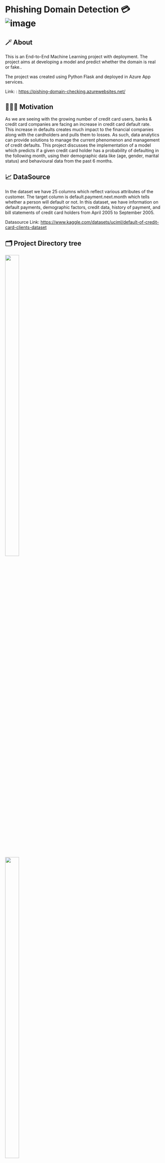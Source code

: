 # Phishing Domain Detection 💳![image](https://user-images.githubusercontent.com/71118670/214280433-1e812cf9-c102-4f5e-8710-d4d1f6668e93.png)


## 🪄 About

This is an End-to-End Machine Learning project with deployment. The project aims at developing a model and predict whether the domain is real or fake..

The project was created using Python Flask and deployed in Azure App services.

Link: : https://pishing-domain-checking.azurewebsites.net/



## 🏋🏻‍♂️ Motivation

As we are seeing with the growing number of credit card users, banks & credit card companies are facing an increase in credit card default rate. This increase in defaults creates much impact to the financial companies along with the cardholders and pulls them to losses. As such, data analytics can provide solutions to manage the current phenomenon and management of credit defaults. This project discusses the implementation of a model which predicts if a given credit card holder has a probability of defaulting in the following month, using their demographic data like (age, gender, marital status) and behavioural data from the past 6 months.


## 📈 DataSource

In the dataset we have 25 columns which reflect various attributes of the customer. The target column is default.payment.next.month which tells whether a person will default or not. In this dataset, we have information on default payments, demographic factors, credit data, history of payment, and bill statements of credit card holders from April 2005 to September 2005.

Datasource Link: https://www.kaggle.com/datasets/uciml/default-of-credit-card-clients-dataset

## 🗂️ Project Directory tree


<a><img src='templates/dir_snip1.png' width="30%" height="50%"></a><br>
<a><img src='templates/dir_snip2.png' width="30%" height="50%"></a>

## 💻 Web UI

<a><img src='templates/Home.png' width="60%" height="45%"></a>

## 📺 Demo Video

Demo Video Link: https://youtu.be/qn8MmiEdNao

## 🖥️ Installation

### 🛠️ Requirement packages
* numpy  
* pandas
* matplotlib
* sklearn
* Flask
* gunicorn
* imblearn
* xgboost
* mysql-connector-python
* six
* dill

### ⚙️ SetUp

1. Creating conda environment
 ``` 
 conda create -p venv python==3.7 -y 
 ```

2. For activating environment
```
"conda activate venv/"
```
3. For installing packages in requirements.txt
```
pip install -r requirements.txt
```

4. To add files to git
```
git add <file_name> => for adding single file to git.
git add . => for adding all the files to your local git.
```
5. To check the git status
```
git status
```
6. To create version/commit all the changes to git

```
git commit -m "Message"
```
7. To send version/changes to github.
```
git push origin main
```

## 📒 Notebooks

1. EDA&Feature_engineering.ipynb

    In this Notebook, I have performed complete End-to-End Machine Learning process from DataIngestion to Data Evaluation
    * Steps Performed:
        1. Data Ingestion
        2. EDA
        3. Feature Engineering
        4. Feature Selection
        5. Sampling
        6. Model Training
        7. Best model using(AUC-ROC) curve
<br>
2. CreditCard_DefaultPrediction.ipynb

    This is the main syntax for the project i.e, main steps to be implemented in the project.


## 🦾 Tools & Technogies Used

![Technologies used](./templates/technologies.png)

## ✍️ Author

@Ravi Teja Mandarapu





